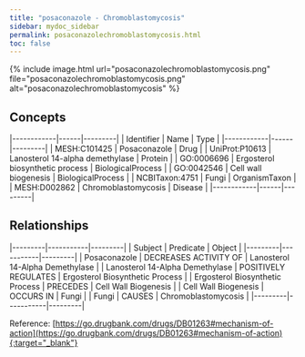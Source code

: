```yaml
---
title: "posaconazole - Chromoblastomycosis"
sidebar: mydoc_sidebar
permalink: posaconazolechromoblastomycosis.html
toc: false 
---
```


{% include image.html url="posaconazolechromoblastomycosis.png" file="posaconazolechromoblastomycosis.png" alt="posaconazolechromoblastomycosis" %}

## Concepts

|------------|------|---------|
| Identifier | Name | Type    |
|------------|------|---------|
| MESH:C101425 | Posaconazole | Drug |
| UniProt:P10613 | Lanosterol 14-alpha demethylase | Protein |
| GO:0006696 | Ergosterol biosynthetic process | BiologicalProcess |
| GO:0042546 | Cell wall biogenesis | BiologicalProcess |
| NCBITaxon:4751 | Fungi | OrganismTaxon |
| MESH:D002862 | Chromoblastomycosis | Disease |
|------------|------|---------|

## Relationships

|---------|-----------|---------|
| Subject | Predicate | Object  |
|---------|-----------|---------|
| Posaconazole | DECREASES ACTIVITY OF | Lanosterol 14-Alpha Demethylase |
| Lanosterol 14-Alpha Demethylase | POSITIVELY REGULATES | Ergosterol Biosynthetic Process |
| Ergosterol Biosynthetic Process | PRECEDES | Cell Wall Biogenesis |
| Cell Wall Biogenesis | OCCURS IN | Fungi |
| Fungi | CAUSES | Chromoblastomycosis |
|---------|-----------|---------|

Reference: [https://go.drugbank.com/drugs/DB01263#mechanism-of-action](https://go.drugbank.com/drugs/DB01263#mechanism-of-action){:target="_blank"}